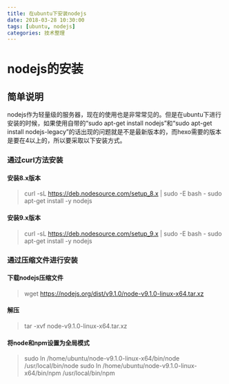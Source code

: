 ```yaml
---
title: 在ubuntu下安装nodejs
date: 2018-03-28 10:30:00
tags: [ubuntu, nodejs]
categories: 技术整理
---
```


# nodejs的安装

## 简单说明

nodejs作为轻量级的服务器，现在的使用也是非常常见的。但是在ubuntu下进行安装的时候，如果使用自带的“sudo apt-get install nodejs”和“sudo apt-get install nodejs-legacy”的话出现的问题就是不是最新版本的，而hexo需要的版本是要在4以上的，所以要采取以下安装方式。

<!-------------more---------------->

### 通过curl方法安装

#### 安装8.x版本
> curl -sL https://deb.nodesource.com/setup_8.x | sudo -E bash -
> sudo apt-get install -y nodejs

#### 安装9.x版本
> curl -sL https://deb.nodesource.com/setup_9.x | sudo -E bash -
> sudo apt-get install -y nodejs

### 通过压缩文件进行安装

#### 下载nodejs压缩文件
> wget https://nodejs.org/dist/v9.1.0/node-v9.1.0-linux-x64.tar.xz

#### 解压
> tar -xvf node-v9.1.0-linux-x64.tar.xz

#### 将node和npm设置为全局模式
> sudo ln /home/ubuntu/node-v9.1.0-linux-x64/bin/node /usr/local/bin/node
> sudo ln /home/ubuntu/node-v9.1.0-linux-x64/bin/npm /usr/local/bin/npm